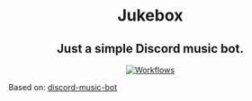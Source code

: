 <p align="center">
    <h1 align="center">Jukebox</h1>
    <h2 align="center">Just a simple Discord music bot.</h2>
</p>

<p align="center">
    <a href='https://github.com/Hazmi35/rendang/workflows/'>
        <img alt="Workflows" src="https://github.com/Hazmi35/jukebox/workflows/Node.js%20CI/badge.svg">
    </a>
</p>





Based on: [discord-music-bot](https://github.com/iCrawl/discord-music-bot)
